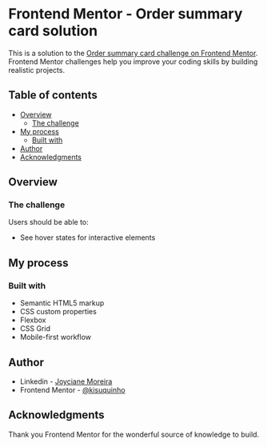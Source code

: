 # Frontend Mentor - Order summary card solution

This is a solution to the [Order summary card challenge on Frontend Mentor](https://www.frontendmentor.io/challenges/order-summary-component-QlPmajDUj). Frontend Mentor challenges help you improve your coding skills by building realistic projects. 

## Table of contents

- [Overview](#overview)
  - [The challenge](#the-challenge)
- [My process](#my-process)
  - [Built with](#built-with)
- [Author](#author)
- [Acknowledgments](#acknowledgments)

## Overview

### The challenge

Users should be able to:

- See hover states for interactive elements

## My process

### Built with

- Semantic HTML5 markup
- CSS custom properties
- Flexbox
- CSS Grid
- Mobile-first workflow

## Author

- Linkedin - [Joyciane Moreira](https://www.linkedin.com/in/joyciane/)
- Frontend Mentor - [@kisuquinho](https://www.frontendmentor.io/profile/kisuquinho)

## Acknowledgments

Thank you Frontend Mentor for the wonderful source of knowledge to build.
